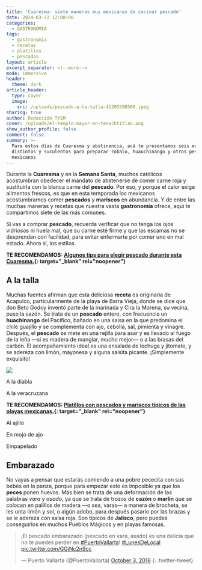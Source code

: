 ```yaml
---
title: 'Cuaresma: siete maneras muy mexicanas de cocinar pescado'
date: 2024-03-22 12:00:00
categories:
  - GASTRONOMIA
tags:
  - gastronomia
  - recetas
  - platillos
  - pescados
layout: article
excerpt_separator: <!--more-->
mode: immersive
header:
  theme: dark
article_header:
  type: cover
  image:
    src: /uploads/pescado-a-la-talla-41205590500.jpeg
sharing: true
author: Redacción TYSM
cover: /uploads/el-templo-mayor-en-tenochtitlan.png
show_author_profile: false
comment: false
summary: >-
  Para estos días de Cuaresma y abstinencia, acá te presentamos seis estilos
  distintos y suculentos para preparar robalo, huauchinango y otros pescados
  mexicanos
---
```

Durante la **Cuaresma** y en la **Semana Santa**, muchos católicos acostumbran obedecer el mandato de abstenerse de comer carne roja y sustituirla con la blanca carne del **pescado**. Por eso, y porque el calor exige alimentos frescos, es que en esta temporada los mexicanos acostumbramos comer **pescados** y **mariscos** en abundancia. Y de entre las muchas maneras y recetas que nuestra vasta **gastronomía** ofrece, aquí te compartimos siete de las más comunes.

Si vas a comprar **pescado**, recuerda verificar que no tenga los ojos vidriosos ni huela mal, que su carne esté firme y que las escamas no se desprendan con facilidad, para evitar enfermarte por comer uno en mal estado. Ahora sí, los estilos.

**TE RECOMENDAMOS: [Algunos tips para elegir pescado durante esta Cuaresma.](https://blog.tonoysumariachi.com/gastronomia/2024/02/16/algunos-tips-para-elegir-pescado-durante-esta-cuaresma.html){: target="_blank" rel="noopener"}**

## A la talla

Muchas fuentes afirman que esta deliciosa **receta** es originaria de Acapulco, particularmente de la playa de Barra Vieja, donde se dice que don Beto Godoy inventó parte de la marinada y Cira la Morena, su vecina, puso la sazón. Se trata de un **pescado** entero, con frecuencia un **huachinango** del Pacífico, bañado en una salsa en la que predomina el chile guajillo y se complementa con ajo, cebolla, sal, pimienta y vinagre. Después, el **pescado** se mete en una rejilla para asar y es llevado al fuego de la leña —si es madera de manglar, mucho mejor— o a las brasas del carbón. El acompañamiento ideal es una ensalada de lechuga y jitomate, y se adereza con limón, mayonesa y alguna salsita picante. ¡Simplemente exquisito!

![](https://upload.wikimedia.org/wikipedia/commons/d/dd/Pescado_a_la_talla.jpg)

A la diabla

A la veracruzana



**TE RECOMENDAMOS:&nbsp;[Platillos con pescados y mariscos típicos de las playas mexicanas.](https://blog.tonoysumariachi.com/gastronomia/2023/03/28/platillos-con-pescados-y-mariscos-tipicos-de-las-playas-mexicanas.html){: target="_blank" rel="noopener"}**

Al ajillo

En mojo de ajo

Empapelado

## Embarazado

No vayas a pensar que estarás comiendo a una pobre pececita con sus bebés en la panza, porque para empezar esto es imposible ya que los **peces** ponen huevos. Más bien se trata de una deformación de las palabras&nbsp;*vara* y *asado*, ya que se trata de trozos de **cazón** o **marlín** que se colocan en palillos de madera —o sea, varas— a manera de brocheta, se les unta limón y sol, o algún adobo, para después pasarlo por las brazas y se le adereza con salsa roja. Son típicos de **Jalisco**, pero puedes conseguirlos en muchos Pueblos Mágicos y en playas famosas.

> ¡El pescado embarazado (pescado en vara, asado) es una delicia que no te puedes perder en [\#PuertoVallarta](https://twitter.com/hashtag/PuertoVallarta?src=hash&amp;ref_src=twsrc%5Etfw)! [\#LunesDeLocal](https://twitter.com/hashtag/LunesDeLocal?src=hash&amp;ref_src=twsrc%5Etfw) [pic.twitter.com/GGjNc2n9cc](https://t.co/GGjNc2n9cc)
>
> — Puerto Vallarta (@PuertoVallarta) [October 3, 2016](https://twitter.com/PuertoVallarta/status/783048995052683265?ref_src=twsrc%5Etfw)
{: .twitter-tweet}